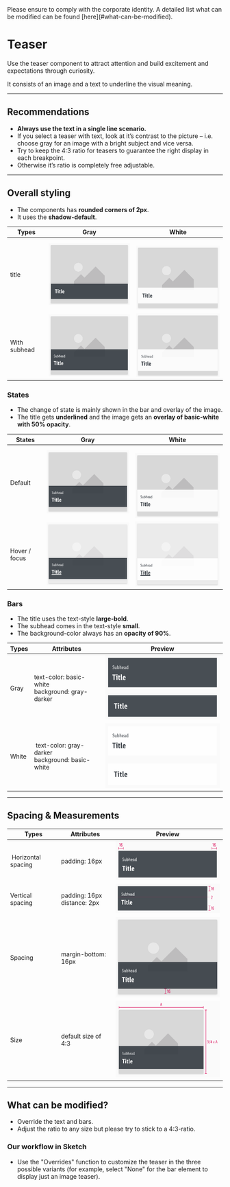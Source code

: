 <AlertInfo alertHeadline="Modifiable">
Please ensure to comply with the corporate identity. A detailed list what can be modified can be found [here](#what-can-be-modified).
</AlertInfo>

# Teaser

Use the teaser component to attract attention and build excitement and expectations through curiosity.

It consists of an image and a text to underline the visual meaning.

---

## Recommendations

- **Always use the text in a single line scenario.**
- If you select a teaser with text, look at it’s contrast to the picture – i.e. choose gray for an image with a bright subject and vice versa.
- Try to keep the 4:3 ratio for teasers to guarantee the right display in each breakpoint.
- Otherwise it’s ratio is completely free adjustable.

---

## Overall styling

- The components has **rounded corners of 2px**.
- It uses the **shadow-default**.

| Types | Gray | White |
|---|---|---|
| title | ![title: gray](assets/types/gray/title@1x.png) | ![title: white](assets/types/white/title@1x.png) |
| With subhead | ![with-subhead: gray](assets/types/gray/with-subhead@1x.png)  | ![with-subhead: white](assets/types/white/with-subhead@1x.png) |


### States

- The change of state is mainly shown in the bar and overlay of the image.
- The title gets **underlined** and the image gets an **overlay of basic-white with 50% opacity**.

| States | Gray | White |
|---|---|---|
| Default | ![default: gray](assets/states/gray/default@1x.png) | ![default: white](assets/states/white/default@1x.png) |
| Hover / focus | ![hover/focus: gray](assets/states/gray/hover-focus@1x.png)  | ![hover/focus: white](assets/states/white/hover-focus@1x.png) |

### Bars

- The title uses the text-style **large-bold**.
- The subhead comes in the text-style **small**.
- The background-color always has an **opacity of 90%**.

| Types | Attributes | Preview |
|---|---|---|
| Gray | text-color: basic-white<br>background: gray-darker  | ![bar gray](assets/bars/gray@1x.png) |
| White | text-color: gray-darker<br>background: basic-white | ![bar white](assets/bars/white@1x.png) |

---

## Spacing & Measurements

| Types | Attributes | Preview |
|---|---|---|
| Horizontal spacing | padding: 16px | ![Horizontal spacing](assets/measurements/horizontal-spacing@1x.png) |
| Vertical spacing | padding: 16px<br>distance: 2px | ![Vertical spacing](assets/measurements/vertical-spacing@1x.png) |
| Spacing | margin-bottom: 16px | ![Spacing](assets/measurements/distance@1x.png) |
| Size | default size of 4:3 | ![Spacing](assets/measurements/size@1x.png) |


---

## What can be modified?

- Override the text and bars.
- Adjust the ratio to any size but please try to stick to a 4:3-ratio.

### Our workflow in Sketch

- Use the "Overrides" function to customize the teaser in the three possible variants (for example, select "None" for the bar element to display just an image teaser).
